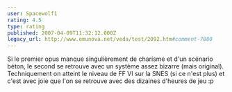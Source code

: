 ```yaml
---
user: Spacewolf1
rating: 4.5
type: rating
published: 2007-04-09T11:32:12.000Z
legacy_url: http://www.emunova.net/veda/test/2092.htm#comment-7880
---
```

Si le premier opus manque singulièrement de charisme et d'un scénario béton, le second se retrouve avec un système assez bizarre (mais original). Techniquement on atteint le niveau de FF VI sur la SNES (si ce n'est plus) et c'est avec joie que l'on se retrouve avec des dizaines d'heures de jeu :p